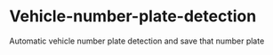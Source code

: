 # Vehicle-number-plate-detection
Automatic vehicle number plate detection and save that number plate 
